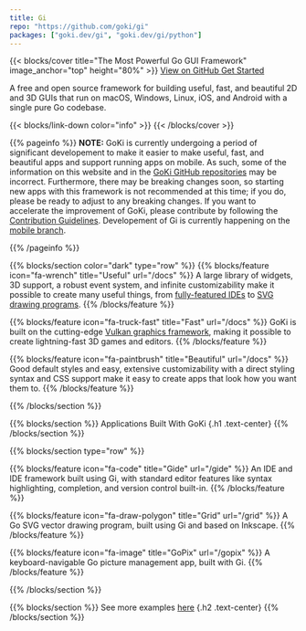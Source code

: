 ```yaml
---
title: Gi
repo: "https://github.com/goki/gi"
packages: ["goki.dev/gi", "goki.dev/gi/python"]
---
```


{{< blocks/cover title="The Most Powerful Go GUI Framework" image_anchor="top" height="80%" >}}
<a class="btn btn-lg btn-primary me-3 mb-4" href="https://github.com/goki/gi">
  View on GitHub <i class="fab fa-github ms-2 "></i>
<a class="btn btn-lg btn-secondary me-3 mb-4" href="/docs/gi/gettingstarted">
  Get Started <i class="fas fa-arrow-alt-circle-right ms-2"></i>
</a>
</a>
<p class="lead mt-5">A free and open source framework for building useful, fast, and beautiful 2D and 3D GUIs that run on macOS, Windows, Linux, iOS, and Android with a single pure Go codebase.</p>
{{< blocks/link-down color="info" >}}
{{< /blocks/cover >}}

{{% pageinfo %}}
**NOTE:** GoKi is currently undergoing a period of significant developement to make it easier to make useful, fast, and beautiful apps and support running apps on mobile. As such, some of the information on this website and in the [GoKi GitHub repositories](https://github.com/goki) may be incorrect. Furthermore, there may be breaking changes soon, so starting new apps with this framework is not recommended at this time; if you do, please be ready to adjust to any breaking changes. If you want to accelerate the improvement of GoKi, please contribute by following the [Contribution Guidelines](https://goki.dev/docs/general/contributionguidelines/). Developement of Gi is currently happening on the [mobile branch](https://github.com/goki/gi/tree/mobile).

{{% /pageinfo %}}


{{% blocks/section color="dark" type="row" %}}
{{% blocks/feature icon="fa-wrench" title="Useful" url="/docs" %}}
A large library of widgets, 3D support, a robust event system, and infinite customizability make it possible to create many useful things, from [fully-featured IDEs](/docs/gide) to [SVG drawing programs](/docs/grid).
{{% /blocks/feature %}}


{{% blocks/feature icon="fa-truck-fast" title="Fast" url="/docs" %}}
GoKi is built on the cutting-edge [Vulkan graphics framework](https://en.wikipedia.org/wiki/Vulkan), making it possible to create lightning-fast 3D games and editors. 
{{% /blocks/feature %}}


{{% blocks/feature icon="fa-paintbrush" title="Beautiful" url="/docs" %}}
Good default styles and easy, extensive customizability with a direct styling syntax and CSS support make it easy to create apps that look how you want them to.
{{% /blocks/feature %}}


{{% /blocks/section %}}


{{% blocks/section %}}
Applications Built With GoKi
{.h1 .text-center}
{{% /blocks/section %}}


{{% blocks/section type="row" %}}

{{% blocks/feature icon="fa-code" title="Gide" url="/gide" %}}
An IDE and IDE framework built using Gi, with standard editor features like syntax highlighting, completion, and version control built-in.
{{% /blocks/feature %}}

{{% blocks/feature icon="fa-draw-polygon" title="Grid" url="/grid" %}}
A Go SVG vector drawing program, built using Gi and based on Inkscape.
{{% /blocks/feature %}}

{{% blocks/feature icon="fa-image" title="GoPix" url="/gopix" %}}
A keyboard-navigable Go picture management app, built with Gi.
{{% /blocks/feature %}}

{{% /blocks/section %}}


{{% blocks/section %}}
See more examples [here](/docs/examples)
{.h2 .text-center}
{{% /blocks/section %}}